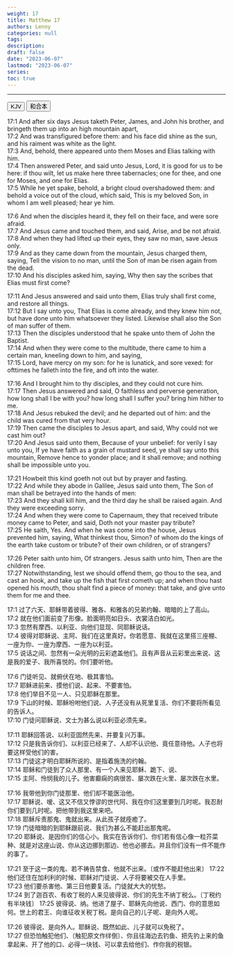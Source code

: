 ```yaml
---
weight: 17
title: Matthew 17
authors: Lenny
categories: null
tags: 
description: 
draft: false
date: "2023-06-07"
lastmod: "2023-06-07"
series:
toc: true
---
```



<!--more-->
---

<!-- Tab links -->

<div class="tab">
  <button class="tablinks active" onclick="tablabel(event, 'english')">KJV</button>
  <button class="tablinks" onclick="tablabel(event, 'chinese')">和合本</button>
</div>

<!-- Tab content -->
<div id="english" class="tabcontent" style="display:block">

17:1 And after six days Jesus taketh Peter, James, and John his brother, and bringeth them up into an high mountain apart,  
17:2 And was transfigured before them: and his face did shine as the sun, and his raiment was white as the light.  
17:3 And, behold, there appeared unto them Moses and Elias talking with him.  
17:4 Then answered Peter, and said unto Jesus, Lord, it is good for us to be here: if thou wilt, let us make here three tabernacles; one for thee, and one for Moses, and one for Elias.  
17:5 While he yet spake, behold, a bright cloud overshadowed them: and behold a voice out of the cloud, which said, This is my beloved Son, in whom I am well pleased; hear ye him.  

17:6 And when the disciples heard it, they fell on their face, and were sore afraid.  
17:7 And Jesus came and touched them, and said, Arise, and be not afraid.  
17:8 And when they had lifted up their eyes, they saw no man, save Jesus only.  
17:9 And as they came down from the mountain, Jesus charged them, saying, Tell the vision to no man, until the Son of man be risen again from the dead.  
17:10 And his disciples asked him, saying, Why then say the scribes that Elias must first come?  

17:11 And Jesus answered and said unto them, Elias truly shall first come, and restore all things.  
17:12 But I say unto you, That Elias is come already, and they knew him not, but have done unto him whatsoever they listed. Likewise shall also the Son of man suffer of them.  
17:13 Then the disciples understood that he spake unto them of John the Baptist.  
17:14 And when they were come to the multitude, there came to him a certain man, kneeling down to him, and saying,  
17:15 Lord, have mercy on my son: for he is lunatick, and sore vexed: for ofttimes he falleth into the fire, and oft into the water.  

17:16 And I brought him to thy disciples, and they could not cure him.  
17:17 Then Jesus answered and said, O faithless and perverse generation, how long shall I be with you? how long shall I suffer you? bring him hither to me.  
17:18 And Jesus rebuked the devil; and he departed out of him: and the child was cured from that very hour.  
17:19 Then came the disciples to Jesus apart, and said, Why could not we cast him out?  
17:20 And Jesus said unto them, Because of your unbelief: for verily I say unto you, If ye have faith as a grain of mustard seed, ye shall say unto this mountain, Remove hence to yonder place; and it shall remove; and nothing shall be impossible unto you.  

17:21 Howbeit this kind goeth not out but by prayer and fasting.  
17:22 And while they abode in Galilee, Jesus said unto them, The Son of man shall be betrayed into the hands of men:  
17:23 And they shall kill him, and the third day he shall be raised again. And they were exceeding sorry.  
17:24 And when they were come to Capernaum, they that received tribute money came to Peter, and said, Doth not your master pay tribute?  
17:25 He saith, Yes. And when he was come into the house, Jesus prevented him, saying, What thinkest thou, Simon? of whom do the kings of the earth take custom or tribute? of their own children, or of strangers?  

17:26 Peter saith unto him, Of strangers. Jesus saith unto him, Then are the children free.  
17:27 Notwithstanding, lest we should offend them, go thou to the sea, and cast an hook, and take up the fish that first cometh up; and when thou hast opened his mouth, thou shalt find a piece of money: that take, and give unto them for me and thee.  

</div>


<div id="chinese" class="tabcontent">

17:1 过了六天、耶稣带着彼得、雅各、和雅各的兄弟约翰、暗暗的上了高山。  
17:2 就在他们面前变了形像。脸面明亮如日头、衣裳洁白如光。  
17:3 忽然有摩西、以利亚、向他们显现、同耶稣说话。  
17:4 彼得对耶稣说、主阿、我们在这里真好。你若愿意、我就在这里搭三座棚、一座为你、一座为摩西、一座为以利亚。  
17:5 说话之间、忽然有一朵光明的云彩遮盖他们。且有声音从云彩里出来说、这是我的爱子、我所喜悦的。你们要听他。  

17:6 门徒听见、就俯伏在地、极其害怕。  
17:7 耶稣进前来、摸他们说、起来、不要害怕。  
17:8 他们举目不见一人、只见耶稣在那里。  
17:9 下山的时候、耶稣吩咐他们说、人子还没有从死里复活、你们不要将所看见的告诉人。  
17:10 门徒问耶稣说、文士为甚么说以利亚必须先来。  

17:11 耶稣回答说、以利亚固然先来、并要复兴万事。  
17:12 只是我告诉你们、以利亚已经来了、人却不认识他、竟任意待他。人子也将要这样受他们的害。  
17:13 门徒这才明白耶稣所说的、是指着施洗的约翰。  
17:14 耶稣和门徒到了众人那里、有一个人来见耶稣、跪下、说、  
17:15 主阿、怜悯我的儿子。他害癫痫的病很苦、屡次跌在火里、屡次跌在水里。  

17:16 我带他到你门徒那里、他们却不能医治他。  
17:17 耶稣说、嗳、这又不信又悖谬的世代阿、我在你们这里要到几时呢。我忍耐你们要到几时呢。把他带到我这里来吧。  
17:18 耶稣斥责那鬼、鬼就出来。从此孩子就痊癒了。  
17:19 门徒暗暗的到耶稣跟前说、我们为甚么不能赶出那鬼呢。  
17:20 耶稣说、是因你们的信心小。我实在告诉你们、你们若有信心像一粒芥菜种、就是对这座山说、你从这边挪到那边、他也必挪去。并且你们没有一件不能作的事了。  

17:21 至于这一类的鬼、若不祷告禁食、他就不出来。〔或作不能赶他出来〕
17:22 他们还住在加利利的时候、耶稣对门徒说、人子将要被交在人手里。  
17:23 他们要杀害他、第三日他要复活。门徒就大大的忧愁。  
17:24 到了迦百农、有收丁税的人来见彼得说、你们的先生不纳丁税么。〔丁税约有半块钱〕
17:25 彼得说、纳。他进了屋子、耶稣先向他说、西门、你的意思如何。世上的君王、向谁征收关税丁税。是向自己的儿子呢、是向外人呢。  

17:26 彼得说、是向外人。耶稣说、既然如此、儿子就可以免税了。  
17:27 但恐怕触犯他们、〔触犯原文作绊倒〕、你且往海边去钓鱼、把先钓上来的鱼拿起来、开了他的口、必得一块钱、可以拿去给他们、作你我的税银。  

</div>